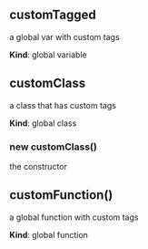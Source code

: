 <a name="customTagged"></a>
## customTagged
a global var with custom tags

**Kind**: global variable


<a name="customClass"></a>
## customClass
a class that has custom tags

**Kind**: global class


<a name="new_customClass_new"></a>
### new customClass()
the constructor


<a name="BITBUCKET-customFunction"></a>
## customFunction()
a global function with custom tags

**Kind**: global function


